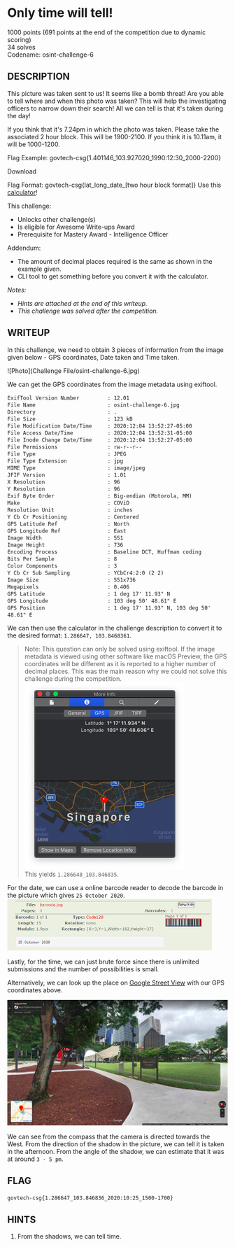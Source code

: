# Only time will tell!
1000 points (691 points at the end of the competition due to dynamic scoring)<br>
34 solves<br>
Codename: osint-challenge-6

## DESCRIPTION

This picture was taken sent to us! It seems like a bomb threat! Are you able to tell where and when this photo was taken? This will help the investigating officers to narrow down their search! All we can tell is that it's taken during the day!

If you think that it's 7.24pm in which the photo was taken. Please take the associated 2 hour block. This will be 1900-2100. If you think it is 10.11am, it will be 1000-1200.

Flag Example: govtech-csg{1.401146_103.927020_1990:12:30_2000-2200}

Download

Flag Format: govtech-csg{lat_long_date_[two hour block format]}
Use this [calculator](https://www.pgc.umn.edu/apps/convert/)!

This challenge:
- Unlocks other challenge(s)
- Is eligible for Awesome Write-ups Award
- Prerequisite for Mastery Award - Intelligence Officer

Addendum:
- The amount of decimal places required is the same as shown in the example given.
- CLI tool to get something before you convert it with the calculator.

_Notes:_
- _Hints are attached at the end of this writeup._
- _This challenge was solved after the competition._

## WRITEUP
In this challenge, we need to obtain 3 pieces of information from the image given below - GPS coordinates, Date taken and Time taken.

![Photo](Challenge File/osint-challenge-6.jpg)


We can get the GPS coordinates from the image metadata using exiftool.
```
ExifTool Version Number         : 12.01
File Name                       : osint-challenge-6.jpg
Directory                       : .
File Size                       : 123 kB
File Modification Date/Time     : 2020:12:04 13:52:27-05:00
File Access Date/Time           : 2020:12:04 13:52:31-05:00
File Inode Change Date/Time     : 2020:12:04 13:52:27-05:00
File Permissions                : rw-r--r--
File Type                       : JPEG
File Type Extension             : jpg
MIME Type                       : image/jpeg
JFIF Version                    : 1.01
X Resolution                    : 96
Y Resolution                    : 96
Exif Byte Order                 : Big-endian (Motorola, MM)
Make                            : COViD
Resolution Unit                 : inches
Y Cb Cr Positioning             : Centered
GPS Latitude Ref                : North
GPS Longitude Ref               : East
Image Width                     : 551
Image Height                    : 736
Encoding Process                : Baseline DCT, Huffman coding
Bits Per Sample                 : 8
Color Components                : 3
Y Cb Cr Sub Sampling            : YCbCr4:2:0 (2 2)
Image Size                      : 551x736
Megapixels                      : 0.406
GPS Latitude                    : 1 deg 17' 11.93" N
GPS Longitude                   : 103 deg 50' 48.61" E
GPS Position                    : 1 deg 17' 11.93" N, 103 deg 50' 48.61" E
```

We can then use the calculator in the challenge description to convert it to the desired format: `1.286647, 103.8468361`.

> Note: This question can only be solved using exiftool. If the image metadata is viewed using other software like macOS Preview, the GPS coordinates will be different as it is reported to a higher number of decimal places. This was the main reason why we could not solve this challenge during the competition.<br>
> ![macOSPreview](Images/PreviewGPS.png) <br>
> This yields `1.286648_103.846835`.

For the date, we can use a online barcode reader to decode the barcode in the picture which gives `25 October 2020`.
![Barcode](Images/barcode.png)

Lastly, for the time, we can just brute force since there is unlimited submissions and the number of possibilities is small.

Alternatively, we can look up the place on [Google Street View](https://www.google.com.sg/maps/@1.2867278,103.846962,3a,75y,234.16h,90t/data=!3m8!1e1!3m6!1sAF1QipNFaCbOQTMBklFQZrNypbRJ2TquH0_wTiFhh7Dh!2e10!3e11!6shttps:%2F%2Flh5.googleusercontent.com%2Fp%2FAF1QipNFaCbOQTMBklFQZrNypbRJ2TquH0_wTiFhh7Dh%3Dw203-h100-k-no-pi4.669593-ya324.21057-ro0.5352531-fo100!7i5376!8i2688) with our GPS coordinates above.

![Google Street View](Images/StreetView.png)

We can see from the compass that the camera is directed towards the West. From the direction of the shadow in the picture, we can tell it is taken in the afternoon. From the angle of the shadow, we can estimate that it was at around `3 - 5 pm`.

## FLAG
`govtech-csg{1.286647_103.846836_2020:10:25_1500-1700}`

## HINTS
1. From the shadows, we can tell time.
